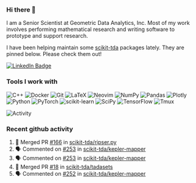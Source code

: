 ### Hi there 👋

I am a Senior Scientist at Geometric Data Analytics, Inc. Most of my work involves
performing mathematical research and writing software to prototype and support
research. 

I have been helping maintain some [scikit-tda](https://docs.scikit-tda.org) packages lately. 
They are pinned below. Please check them out!

<div id="badges">
  <a href="https://www.linkedin.com/in/michael-catanzaro-a8335547">
    <img src="https://img.shields.io/badge/LinkedIn-blue?style=for-the-badge&logo=linkedin&logoColor=white" alt="LinkedIn Badge"/>
  </a>
</div>


### Tools I work with

![C++](https://img.shields.io/badge/c++-%2300599C.svg?style=for-the-badge&logo=c%2B%2B&logoColor=white)
![Docker](https://img.shields.io/badge/Docker-2CA5E0?style=for-the-badge&logo=docker&logoColor=white)
![Git](https://img.shields.io/badge/GIT-E44C30?style=for-the-badge&logo=git&logoColor=white)
![LaTeX](https://img.shields.io/badge/latex-%23008080.svg?style=for-the-badge&logo=latex&logoColor=white)
![Neovim](https://img.shields.io/badge/NeoVim-%2357A143.svg?&style=for-the-badge&logo=neovim&logoColor=white)
![NumPy](https://img.shields.io/badge/numpy-%23013243.svg?style=for-the-badge&logo=numpy&logoColor=white)
![Pandas](https://img.shields.io/badge/pandas-%23150458.svg?style=for-the-badge&logo=pandas&logoColor=white)
![Plotly](https://img.shields.io/badge/Plotly-%233F4F75.svg?style=for-the-badge&logo=plotly&logoColor=white)
![Python](https://img.shields.io/badge/python-3670A0?style=for-the-badge&logo=python&logoColor=ffdd54)
![PyTorch](https://img.shields.io/badge/PyTorch-%23EE4C2C.svg?style=for-the-badge&logo=PyTorch&logoColor=white)
![scikit-learn](https://img.shields.io/badge/scikit--learn-%23F7931E.svg?style=for-the-badge&logo=scikit-learn&logoColor=white)
![SciPy](https://img.shields.io/badge/SciPy-%230C55A5.svg?style=for-the-badge&logo=scipy&logoColor=%white)
![TensorFlow](https://img.shields.io/badge/TensorFlow-%23FF6F00.svg?style=for-the-badge&logo=TensorFlow&logoColor=white)
![Tmux](https://img.shields.io/badge/tmux-1BB91F?style=for-the-badge&logo=tmux&logoColor=white)

![Activity](https://github-readme-activity-graph.vercel.app/graph?username=catanzaromj&theme=github)

### Recent github activity

<!--START_SECTION:activity-->
1. 🎉 Merged PR [#166](https://github.com/scikit-tda/ripser.py/pull/166) in [scikit-tda/ripser.py](https://github.com/scikit-tda/ripser.py)
2. 🗣 Commented on [#253](https://github.com/scikit-tda/kepler-mapper/pull/253#issuecomment-2198240191) in [scikit-tda/kepler-mapper](https://github.com/scikit-tda/kepler-mapper)
3. 🗣 Commented on [#253](https://github.com/scikit-tda/kepler-mapper/pull/253#issuecomment-2198220469) in [scikit-tda/kepler-mapper](https://github.com/scikit-tda/kepler-mapper)
4. 🎉 Merged PR [#18](https://github.com/scikit-tda/tadasets/pull/18) in [scikit-tda/tadasets](https://github.com/scikit-tda/tadasets)
5. 🗣 Commented on [#252](https://github.com/scikit-tda/kepler-mapper/issues/252#issuecomment-2190010929) in [scikit-tda/kepler-mapper](https://github.com/scikit-tda/kepler-mapper)
<!--END_SECTION:activity-->
